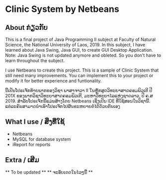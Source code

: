 # Clinic System by Netbeans

## About ກ່ຽວກັບ

This is a final project of Java Programming II subject at Faculty of Natural Science, the National University of Laos, 2019.
In this subject, I  have learned about Java Swing, Java GUI, to create GUI Desktop Application. Note: Java Swing is not updated anymore and obleted. So you don't have to learn throughout the subject.

I use Netbeans to create this project. This is a sample of Clinic System that still need many improvements. You can implement this to your project or modify it for better experience and funtionality.

ນີ້ເປັນໂປຣເຈັກທ້າຍພາກຂອງວິຊາ ພາສາຈາວາ II ໃນຫຼັກສູດວິທະຍາສາດຄອມພິວເຕີ ປີ 201X ຂອງພາກວິຊາວິທະຍາສາດຄອມພິວເຕີ, ມະຫາວິທະຍາໄລແຫ່ງຊາດລາວ, ປີ ຄ.ສ 2019.
ສຳລັບໂປຣເຈັກນີ້ແມ່ນສ້າງໂດຍ Netbeans ເຊິ່ງເປັນ IDE ທີ່ໃຊ້ສອນໃນວິຊານີ້.
ແຕ່ລະຄົນສາມາດນຳເອົາໂປຣເຈັກໄປຜັນຂະຫຍາຍຕໍ່ໄດ້ດ້ວຍຕົນເອງ

## What I use / ສິ່ງທີ່ໃຊ້

- Netbeans
- MySQL for database system
- iReport for reports

## Extra / ເສີມ

** To be updated **
** ຈະອັບເດດໃນໄວໆນີ້ **
